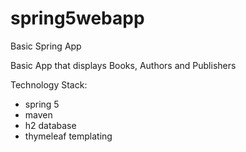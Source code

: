 # spring5webapp
Basic Spring App

Basic App that displays Books, Authors and Publishers

Technology Stack:
- spring 5
- maven
- h2 database
- thymeleaf templating
